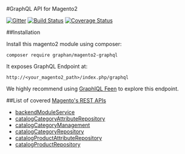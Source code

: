 #GraphQL API for Magento2

[![Gitter][gitter-img]][gitter-link]
[![Build Status](https://travis-ci.org/WeLikeGraphQL/magento2-graphql.svg?branch=master)](https://travis-ci.org/WeLikeGraphQL/magento2-graphql)
[![Coverage Status](https://coveralls.io/repos/WeLikeGraphQL/magento2-graphql/badge.svg?branch=master&service=github)](https://coveralls.io/github/WeLikeGraphQL/magento2-graphql?branch=master)

[gitter-img]: https://badges.gitter.im/Join%20Chat.svg
[gitter-link]: https://gitter.im/WeLikeGraphQL/magento2-graphql?utm_source=badge&utm_medium=badge&utm_campaign=pr-badge&utm_content=badge

##Installation

Install this magento2 module using composer:
```
composer require graphan/magento2-graphql
```

It exposes GraphQL Endpoint at:
```
http://<your_magento2_path>/index.php/graphql
```

We highly recommend using [GraphIQL Feen](https://chrome.google.com/webstore/detail/graphiql-feen/mcbfdonlkfpbfdpimkjilhdneikhfklp) to explore this endpoint.

##List of covered [Magento's REST APIs](http://devdocs.magento.com/swagger/)
 - [backendModuleService](http://devdocs.magento.com/swagger/#!/backendModuleServiceV1)
 - [catalogCategoryAttributeRepository](http://devdocs.magento.com/swagger/#!/catalogCategoryAttributeRepositoryV1)
 - [catalogCategoryManagement](http://devdocs.magento.com/swagger/#!/catalogCategoryManagementV1)
 - [catalogCategoryRepository](http://devdocs.magento.com/swagger/#!/catalogCategoryRepositoryV1)
 - [catalogProductAttributeRepository](http://devdocs.magento.com/swagger/#!/catalogProductAttributeRepositoryV1)
 - [catalogProductRepository](http://devdocs.magento.com/swagger/#!/catalogProductRepositoryV1)

